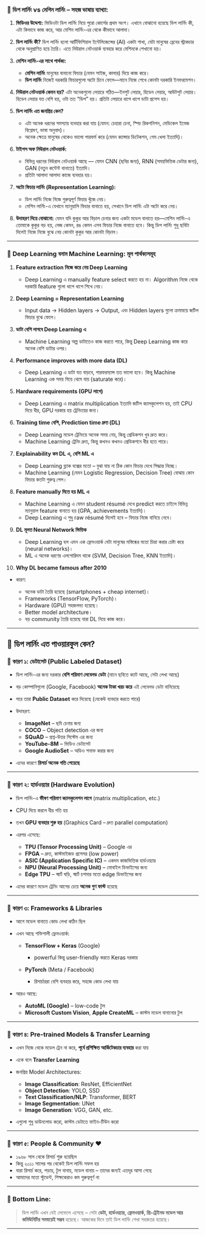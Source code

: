 ### 🎯 **ডিপ লার্নিং vs মেশিন লার্নিং – সহজ ভাষায় ব্যাখ্যা:**

1. **ভিডিওর উদ্দেশ্য:**
   ভিডিওটা ডিপ লার্নিং নিয়ে পুরো কোর্সের প্রথম অংশ। এখানে বোঝানো হয়েছে ডিপ লার্নিং কী, এটা কিভাবে কাজ করে, আর মেশিন লার্নিং-এর থেকে কীভাবে আলাদা।

2. **ডিপ লার্নিং কী?**
   ডিপ লার্নিং হলো আর্টিফিশিয়াল ইন্টেলিজেন্সের (AI) একটা শাখা, যেটা মানুষের ব্রেনের স্ট্রাকচার থেকে অনুপ্রাণিত হয়ে তৈরি। এতে নিউরাল নেটওয়ার্ক ব্যবহার করে মেশিনকে শেখানো হয়।

3. **মেশিন লার্নিং-এর সাথে পার্থক্য:**

   * **মেশিন লার্নিং** মানুষের বানানো ফিচার (যেমন সাইজ, কালার) দিয়ে কাজ করে।
   * **ডিপ লার্নিং** নিজেই দরকারি ফিচারগুলো অটো চিনে ফেলে—মানে নিজে শেখে কোনটা দরকারি ইনফরমেশন।

4. **নিউরাল নেটওয়ার্ক কেমন হয়?**
   এটা অনেকগুলো লেয়ারে গঠিত—ইনপুট লেয়ার, হিডেন লেয়ার, আউটপুট লেয়ার। হিডেন লেয়ার যত বেশি হয়, ওটা তত “ডিপ” হয়। প্রতিটা লেয়ারে ধাপে ধাপে ডাটা প্রসেস হয়।

5. **ডিপ লার্নিং এত জনপ্রিয় কেন?**

   * এটা অনেক ধরনের সমস্যায় ব্যবহার করা যায় (যেমন: চেহারা চেনা, স্পিচ রিকগনিশন, মেডিকেল ইমেজ বিশ্লেষণ, ভাষা অনুবাদ)।
   * অনেক ক্ষেত্রে মানুষের থেকেও ভালো পারফর্ম করে (যেমন ক্যান্সার ডিটেকশন, গেম খেলা ইত্যাদি)।

6. **টাইপস অফ নিউরাল নেটওয়ার্ক:**

   * বিভিন্ন ধরনের নিউরাল নেটওয়ার্ক আছে — যেমন CNN (ছবির জন্য), RNN (সময়ভিত্তিক ডেটার জন্য), GAN (নতুন কন্টেন্ট বানাতে) ইত্যাদি।
   * প্রতিটা আলাদা আলাদা কাজে ব্যবহার হয়।

7. **অটো ফিচার লার্নিং (Representation Learning):**

   * ডিপ লার্নিং নিজে নিজে গুরুত্বপূর্ণ ফিচার খুঁজে নেয়।
   * মেশিন লার্নিং-এ যেখানে ম্যানুয়ালি ফিচার বানাতে হয়, সেখানে ডিপ লার্নিং এটা অটো করে নেয়।

8. **উদাহরণ দিয়ে বোঝানো:**
   যেমন যদি কুকুর আর বিড়াল চেনার জন্য একটা মডেল বানাতে হয়—মেশিন লার্নিং-এ তোমাকে কুকুর বড় হয়, লেজ কেমন, রঙ কেমন এসব ফিচার নিজে বানাতে হবে।
   কিন্তু ডিপ লার্নিং শুধু ছবিটা দিলেই নিজে নিজে বুঝে নেয় কোনটা কুকুর আর কোনটা বিড়াল।
---

### 📌 **Deep Learning বনাম Machine Learning: মূল পার্থক্যসমূহ**

1. **Feature extraction নিজে করে নেয় Deep Learning**

   * Deep Learning এ manually feature select করতে হয় না। Algorithm নিজে থেকে দরকারি feature গুলো ধাপে ধাপে শিখে নেয়।

2. **Deep Learning = Representation Learning**

   * Input data → Hidden layers → Output, এবং Hidden layers গুলো ক্রমান্বয়ে জটিল ফিচার বুঝে ফেলে।

3. **ডাটা বেশি লাগবে Deep Learning এ**

   * Machine Learning অল্প ডাটাতেও কাজ করতে পারে, কিন্তু Deep Learning কাজ করে অনেক বেশি ডাটার ওপর।

4. **Performance improves with more data (DL)**

   * Deep Learning এ ডাটা যত বাড়বে, পারফরম্যান্স তত ভালো হবে। কিন্তু Machine Learning এক সময় গিয়ে থেমে যায় (saturate করে)।

5. **Hardware requirements (GPU লাগে)**

   * Deep Learning এ matrix multiplication ইত্যাদি জটিল ক্যালকুলেশন হয়, তাই CPU দিয়ে ধীর, GPU দরকার হয় ট্রেনিংয়ের জন্য।

6. **Training time বেশি, Prediction time দ্রুত (DL)**

   * Deep Learning মডেল ট্রেনিংয়ে অনেক সময় নেয়, কিন্তু প্রেডিকশন খুব দ্রুত করে।
   * Machine Learning ট্রেনিং দ্রুত, কিন্তু কখনও কখনও প্রেডিকশনে ধীর হতে পারে।

7. **Explainability কম DL এ, বেশি ML এ**

   * Deep Learning ব্ল্যাক বক্সের মতো – বুঝা যায় না ঠিক কোন ফিচার দেখে সিদ্ধান্ত নিচ্ছে।
   * Machine Learning (যেমন Logistic Regression, Decision Tree) বোঝায় কোন ফিচার কতটা গুরুত্ব পেল।

8. **Feature manually দিতে হয় ML এ**

   * Machine Learning এ যেমন student résumé দেখে predict করতে চাইলে বিভিন্ন ম্যানুয়াল feature বানাতে হয় (GPA, achievements ইত্যাদি)।
   * Deep Learning এ শুধু raw résumé দিলেই হবে – ফিচার নিজে বানিয়ে নেবে।

9. **DL মূলত Neural Network ভিত্তিক**

   * Deep Learning হল এমন এক ফ্রেমওয়ার্ক যেটা মানুষের মস্তিষ্কের মতো চিন্তা করার চেষ্টা করে (neural networks)।
   * ML এ অনেক ধরণের এলগোরিদম থাকে (SVM, Decision Tree, KNN ইত্যাদি)।

10. **Why DL became famous after 2010**

* কারণ:

  * অনেক ডাটা তৈরি হয়েছে (smartphones + cheap internet)।
  * Frameworks (TensorFlow, PyTorch)।
  * Hardware (GPU) সহজলভ্য হয়েছে।
  * Better model architecture।
  * বড় community তৈরি হয়েছে যারা DL নিয়ে কাজ করে।
---

## 🧠 ডিপ লার্নিং এত পাওয়ারফুল কেন?

### 📍 কারণ ১: ডেটাসেট (Public Labeled Dataset)

* ডিপ লার্নিং-এর জন্য দরকার **বেশি পরিমাণ লেবেলড ডেটা** (মানে ছবিতে ক্যাট আছে, সেটা লেখা আছে)
* বড় কোম্পানিগুলো (Google, Facebook) **অনেক টাকা খরচ করে** এই লেবেলড ডেটা বানিয়েছে
* পরে তারা **Public Dataset** করে দিয়েছে (যেকেউ ব্যবহার করতে পারে)
* উদাহরণ:

  * **ImageNet** – ছবি চেনার জন্য
  * **COCO** – Object detection এর জন্য
  * **SQuAD** – প্রশ্ন-উত্তর সিস্টেম এর জন্য
  * **YouTube-8M** – ভিডিও ডেটাসেট
  * **Google AudioSet** – অডিও শনাক্ত করার জন্য
* এদের কারণে **রিসার্চ অনেক গতি পেয়েছে**

---

### 📍 কারণ ২: হার্ডওয়্যার (Hardware Evolution)

* ডিপ লার্নিং-এ **ভীষণ পরিমাণ ক্যালকুলেশন লাগে** (matrix multiplication, etc.)
* CPU দিয়ে করলে ধীর গতি হয়
* তখন **GPU ব্যবহার শুরু হয়** (Graphics Card – দ্রুত parallel computation)
* এরপর এসেছে:

  * **TPU (Tensor Processing Unit)** – Google এর
  * **FPGA** – দ্রুত, কাস্টমাইজড প্রসেসর (low power)
  * **ASIC (Application Specific IC)** – একদম কাজভিত্তিক হার্ডওয়্যার
  * **NPU (Neural Processing Unit)** – মোবাইল ডিভাইসের জন্য
  * **Edge TPU** – স্মার্ট ঘড়ি, স্মার্ট চশমার মতো edge ডিভাইসের জন্য
* এদের কারণে মডেল ট্রেনিং আগের চেয়ে **অনেক গুণ ফাস্ট** হয়েছে

---

### 📍 কারণ ৩: Frameworks & Libraries

* আগে মডেল বানাতে কোড লেখা কঠিন ছিল
* এখন আছে শক্তিশালী ফ্রেমওয়ার্ক:

  * **TensorFlow + Keras** (Google)

    * powerful কিন্তু user-friendly করতে Keras দরকার
  * **PyTorch** (Meta / Facebook)

    * রিসার্চাররা বেশি ব্যবহার করে, সহজে কোড লেখা যায়
* আরও আছে:

  * **AutoML (Google)** – low-code টুল
  * **Microsoft Custom Vision**, **Apple CreateML** – কাস্টম মডেল বানানোর টুল

---

### 📍 কারণ ৪: Pre-trained Models & Transfer Learning

* এখন নিজে থেকে মডেল ট্রেন না করে, **পূর্বে প্রশিক্ষিত আর্কিটেকচার ব্যবহার** করা যায়
* একে বলে **Transfer Learning**
* জনপ্রিয় Model Architectures:

  * **Image Classification**: ResNet, EfficientNet
  * **Object Detection**: YOLO, SSD
  * **Text Classification/NLP**: Transformer, BERT
  * **Image Segmentation**: UNet
  * **Image Generation**: VGG, GAN, etc.
* এগুলো শুধু ডাউনলোড করো, কাস্টম ডেটাতে ফাইন-টিউন করো

---

### 📍 কারণ ৫: People & Community ❤️

* ১৯৬৮ সাল থেকে রিসার্চ শুরু হয়েছিল
* কিন্তু ২০১১ সালের পর থেকেই ডিপ লার্নিং সফল হয়
* যারা রিসার্চ করে, পড়ায়, টুল বানায়, মডেল বানায় – তাদের জন্যই এতদূর আসা গেছে
* আমাদের মতো স্টুডেন্ট, শিক্ষকেরাও কম গুরুত্বপূর্ণ না

---

### 🎯 Bottom Line:

> ডিপ লার্নিং এখন যেই লেভেলে এসেছে – সেটা **ডেটা, হার্ডওয়্যার, ফ্রেমওয়ার্ক, প্রি-ট্রেইনড মডেল আর কমিউনিটির সমন্বয়েই সম্ভব** হয়েছে। আজকের দিনে তাই ডিপ লার্নিং শেখা সহজতর হয়েছে।

---
